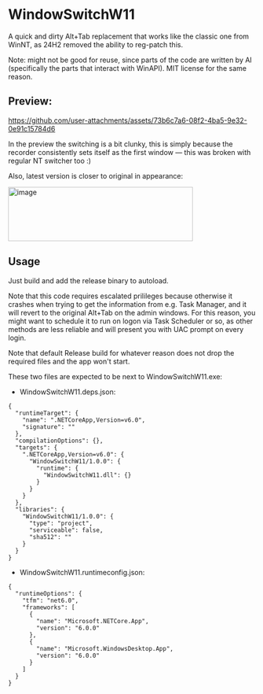 # WindowSwitchW11

A quick and dirty Alt+Tab replacement that works like the classic one from WinNT, as 24H2 removed the ability to reg-patch this.

Note: might not be good for reuse, since parts of the code are written by AI (specifically the parts that interact with WinAPI). MIT license for the same reason.

## Preview:

https://github.com/user-attachments/assets/73b6c7a6-08f2-4ba5-9e32-0e91c15784d6

In the preview the switching is a bit clunky, this is simply because the recorder consistently sets itself as the first window — this was broken with regular NT switcher too :)

Also, latest version is closer to original in appearance:

<img width="376" height="110" alt="image" src="https://github.com/user-attachments/assets/fdf475a9-51c0-472f-895e-58b3eeaf62ba" />

## Usage

Just build and add the release binary to autoload. 

Note that this code requires escalated prilileges because otherwise it crashes when trying to get the information from e.g. Task Manager, and it will revert to the original Alt+Tab on the admin windows. For this reason, you might want to schedule it to run on logon via Task Scheduler or so, as other methods are less reliable and will present you with UAC prompt on every login.

Note that default Release build for whatever reason does not drop the required files and the app won't start.

These two files are expected to be next to WindowSwitchW11.exe:

- WindowSwitchW11.deps.json:

```
{
  "runtimeTarget": {
    "name": ".NETCoreApp,Version=v6.0",
    "signature": ""
  },
  "compilationOptions": {},
  "targets": {
    ".NETCoreApp,Version=v6.0": {
      "WindowSwitchW11/1.0.0": {
        "runtime": {
          "WindowSwitchW11.dll": {}
        }
      }
    }
  },
  "libraries": {
    "WindowSwitchW11/1.0.0": {
      "type": "project",
      "serviceable": false,
      "sha512": ""
    }
  }
}
```

- WindowSwitchW11.runtimeconfig.json:

```
{
  "runtimeOptions": {
    "tfm": "net6.0",
    "frameworks": [
      {
        "name": "Microsoft.NETCore.App",
        "version": "6.0.0"
      },
      {
        "name": "Microsoft.WindowsDesktop.App",
        "version": "6.0.0"
      }
    ]
  }
}
```

